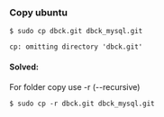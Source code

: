 ### Copy ubuntu

	$ sudo cp dbck.git dbck_mysql.git

	cp: omitting directory 'dbck.git'

#### Solved:

For folder copy use -r (--recursive)

	$ sudo cp -r dbck.git dbck_mysql.git
